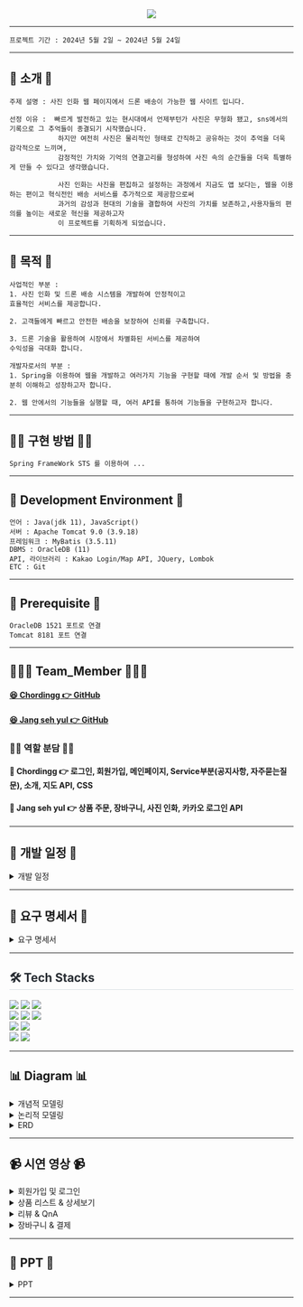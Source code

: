 <div align= "center">
    <img src="https://capsule-render.vercel.app/api?type=rounded&color=0:a5bbe9,100:a4dbc6&height=180&text=Project%20Doong-doong%20✈️%20&animation=fadeIn&fontColor=000000&fontSize=40" />
    <div align= "center"> 
     </div>
</div>

***

```
프로젝트 기간 : 2024년 5월 2일 ~ 2024년 5월 24일
```
***


## 📌 소개 📌
```
주제 설명 : 사진 인화 웹 페이지에서 드론 배송이 가능한 웹 사이트 입니다.
```

```
선정 이유 :  빠르게 발전하고 있는 현시대에서 언제부턴가 사진은 무형화 됐고, sns에서의 기록으로 그 추억들이 종결되기 시작했습니다. 
            하지만 여전히 사진은 물리적인 형태로 간직하고 공유하는 것이 추억을 더욱 감각적으로 느끼며,  
            감정적인 가치와 기억의 연결고리를 형성하여 사진 속의 순간들을 더욱 특별하게 만들 수 있다고 생각했습니다.

            사진 인화는 사진을 편집하고 설정하는 과정에서 지금도 앱 보다는, 웹을 이용하는 편이고 혁식전인 배송 서비스를 추가적으로 제공함으로써 
            과거의 감성과 현대의 기술을 결합하여 사진의 가치를 보존하고,사용자들의 편의를 높이는 새로운 혁신을 제공하고자 
            이 프로젝트를 기획하게 되었습니다.
```
<hr>

## 👀 목적 👀
```
사업적인 부분 :
1. 사진 인화 및 드론 배송 시스템을 개발하여 안정적이고 
효율적인 서비스를 제공합니다.

2. 고객들에게 빠르고 안전한 배송을 보장하여 신뢰를 구축합니다.

3. 드론 기술을 활용하여 시장에서 차별화된 서비스를 제공하여
수익성을 극대화 합니다.
```

```
개발자로서의 부분 :
1. Spring을 이용하여 웹을 개발하고 여러가지 기능을 구현할 때에 개발 순서 및 방법을 충분히 이해하고 성장하고자 합니다.

2. 웹 안에서의 기능들을 실행할 때, 여러 API를 통하여 기능들을 구현하고자 합니다.
```
<hr>

## 👨‍💻 구현 방법 👩‍💻
```
Spring FrameWork STS 를 이용하여 ...
```

<hr>



## 🔧 Development Environment 🔧
```
언어 : Java(jdk 11), JavaScript()
서버 : Apache Tomcat 9.0 (3.9.18)
프레임워크 : MyBatis (3.5.11)
DBMS : OracleDB (11)
API, 라이브러리 : Kakao Login/Map API, JQuery, Lombok
ETC : Git
```

<hr>

## 🔔 Prerequisite 🔔
```
OracleDB 1521 포트로 연결 
Tomcat 8181 포트 연결
```

<hr>

## 👨‍👦‍👦 Team_Member 👨‍👦‍👦

#### [😆 Chordingg 👉 GitHub](https://github.com/Chordingg)
#### [😆 Jang seh yul 👉 GitHub](https://github.com/jangseyeol)

### 🙋‍♂️ 역할 분담 🙋‍♀️

#### 🔨 Chordingg 👉 로그인, 회원가입, 메인페이지, Service부분(공지사항, 자주묻는질문), 소개, 지도 API, CSS
#### 🔨 Jang seh yul 👉 상품 주문, 장바구니, 사진 인화, 카카오 로그인 API

<hr>

## 📅 개발 일정 📅
<details><summary>개발 일정</summary>
      
  ![개발 일정표](https://github.com/Chordingg/2024_Spring_Project_Doong-doong/assets/157094467/d833c2fd-eefa-48ed-b19b-5aeb69c87f57)

</details>

<hr>

## 📝 요구 명세서 📝

<details><summary>요구 명세서</summary>
    <div>
        <img src="https://github.com/Chordingg/2024_Spring_Project_Doong-doong/assets/157094467/ab59bdc3-957a-4d59-82fa-9a80affb745a"  width="45%"/>
        <img src="https://github.com/Chordingg/2024_Spring_Project_Doong-doong/assets/157094467/eb1cf4ac-65a9-4b01-b289-50ef76d65acc"  width="45%"/>
    </div>
    <div>
        <img src="https://github.com/Chordingg/2024_Spring_Project_Doong-doong/assets/157094467/96aae2e2-c144-4777-8896-0afc1adf3dad"  width="45%"/>
        <img src="https://github.com/Chordingg/2024_Spring_Project_Doong-doong/assets/157094467/ee40d901-0d90-40db-a87a-f1e781f7d008"  width="45%"/>
    </div>
    <div>
         <img src="https://github.com/Chordingg/2024_Spring_Project_Doong-doong/assets/157094467/5470fd7d-011d-409d-b852-69a0cab0f74f"  width="45%"/>
         <img src="https://github.com/Chordingg/2024_Spring_Project_Doong-doong/assets/157094467/21304876-6f6d-4654-8c57-e29b931f87fb"  width="45%"/>
    </div>
    <div>
         <img src="https://github.com/Chordingg/2024_Spring_Project_Doong-doong/assets/157094467/e51c2217-ba5c-4810-8150-a8d990c543c4"  width="45%"/>
    </div>
</details>

<hr>

<div style="text-align: left;">
    <h2 style="border-bottom: 1px solid #d8dee4; color: #282d33;">🛠️ Tech Stacks </h2> 
<img src="https://img.shields.io/badge/HTML5-E34F26?style=for-the-badge&logo=HTML5&logoColor=white">
<img src="https://img.shields.io/badge/CSS3-1572B6?style=for-the-badge&logo=CSS3&logoColor=white">
<img src="https://img.shields.io/badge/Java-007396?style=for-the-badge&logo=Java&logoColor=white">     
    
<br>

<img src="https://img.shields.io/badge/Javascript-F7DF1E?style=for-the-badge&logo=Javascript&logoColor=white">
<img src="https://img.shields.io/badge/jquery-%230769AD.svg?style=for-the-badge&logo=jquery&logoColor=white">
<img src="https://img.shields.io/badge/Oracle-F80000?style=for-the-badge&logo=Oracle&logoColor=white">
<br>
<img src="https://img.shields.io/badge/Git-F05032?style=for-the-badge&logo=Git&logoColor=white">
<img src="https://img.shields.io/badge/Github-181717?style=for-the-badge&logo=Github&logoColor=white">
<br>
<img src="https://img.shields.io/badge/Apache Tomcat-F8DC75?style=for-the-badge&logo=Apache Tomcat&logoColor=white">
<img src="https://img.shields.io/badge/Notion-000000?style=for-the-badge&logo=Notion&logoColor=white">
</div>

<hr>

## 📊 Diagram 📊

<details><summary>개념적 모델링</summary>
    <img src="https://github.com/Chordingg/2024_Spring_Project_Doong-doong/assets/157094467/563300e2-0971-4db3-85f9-0e8f98c5871e" />
</details>

<details><summary>논리적 모델링</summary>
    <img src="https://github.com/Chordingg/2024_Spring_Project_Doong-doong/assets/157094467/b859430a-0fdf-44b9-b1cf-d2d9594989d9" />

</details>
   
<details><summary>ERD</summary>
    <img src="https://github.com/Chordingg/2024_Spring_Project_Doong-doong/assets/157094467/0542ecfb-47ce-48b6-ba09-e55adff61f2a" />
</details>

<hr>

## 📹 시연 영상 📹

<details><summary>회원가입 및 로그인</summary>

</details>

    
<details><summary>상품 리스트 & 상세보기</summary>

</details>


<details><summary>리뷰 & QnA</summary>

</details>


<details><summary>장바구니 & 결제</summary>

</details>

<hr>

## 📂 PPT 📂

<details><summary>PPT</summary>

    
![PowerPoint 슬라이드 쇼 -  Doong-doong  프로젝트  2024-05-30 오전 10_28_40](https://github.com/Chordingg/2024_Spring_Project_Doong-doong/assets/157094467/1c6053e4-a2cb-4857-b56a-58d19c547a08)

![PowerPoint 슬라이드 쇼 -  Doong-doong  프로젝트  2024-05-30 오전 10_28_51](https://github.com/Chordingg/2024_Spring_Project_Doong-doong/assets/157094467/fd2dc94e-6c9f-419f-86fa-f21c467919ff)

![PowerPoint 슬라이드 쇼 -  Doong-doong  프로젝트  2024-05-30 오전 10_28_54](https://github.com/Chordingg/2024_Spring_Project_Doong-doong/assets/157094467/07a0cce3-ba59-4a3b-9f96-8bbf6b0caf5e)

![PowerPoint 슬라이드 쇼 -  Doong-doong  프로젝트  2024-05-30 오전 10_28_58](https://github.com/Chordingg/2024_Spring_Project_Doong-doong/assets/157094467/8d1a8bd1-d00d-490f-8c68-20c82f62988c)

![PowerPoint 슬라이드 쇼 -  Doong-doong  프로젝트  2024-05-30 오전 10_29_00](https://github.com/Chordingg/2024_Spring_Project_Doong-doong/assets/157094467/e93eecc9-fe3d-4a06-9fda-ac232d468608)

![PowerPoint 슬라이드 쇼 -  Doong-doong  프로젝트  2024-05-30 오전 10_29_02](https://github.com/Chordingg/2024_Spring_Project_Doong-doong/assets/157094467/b4ae4d59-b260-4211-9fd5-b00c90d632b1)

![PowerPoint 슬라이드 쇼 -  Doong-doong  프로젝트  2024-05-30 오전 10_29_03](https://github.com/Chordingg/2024_Spring_Project_Doong-doong/assets/157094467/b49086ea-25fb-4e50-9e54-bc79e47fa681)

![PowerPoint 슬라이드 쇼 -  Doong-doong  프로젝트  2024-05-30 오전 10_29_05](https://github.com/Chordingg/2024_Spring_Project_Doong-doong/assets/157094467/88930a57-ce32-4ace-970c-a0c6bac6f55e)

![PowerPoint 슬라이드 쇼 -  Doong-doong  프로젝트  2024-05-30 오전 10_29_06](https://github.com/Chordingg/2024_Spring_Project_Doong-doong/assets/157094467/5a82b75b-b2a3-415e-a09b-f5ed2f9894c6)

![PowerPoint 슬라이드 쇼 -  Doong-doong  프로젝트  2024-05-30 오전 10_29_07](https://github.com/Chordingg/2024_Spring_Project_Doong-doong/assets/157094467/c45ca37e-ac53-4d1a-98f7-6f13ff43a213)

![PowerPoint 슬라이드 쇼 -  Doong-doong  프로젝트  2024-05-30 오전 10_29_16](https://github.com/Chordingg/2024_Spring_Project_Doong-doong/assets/157094467/fc4a7af0-7b1a-48b7-b39b-56138882c3ed)

![PowerPoint 슬라이드 쇼 -  Doong-doong  프로젝트  2024-05-30 오전 10_29_18](https://github.com/Chordingg/2024_Spring_Project_Doong-doong/assets/157094467/0cb99f49-b73e-4b71-8d8b-07aaac640c9b)

![PowerPoint 슬라이드 쇼 -  Doong-doong  프로젝트  2024-05-30 오전 10_29_19](https://github.com/Chordingg/2024_Spring_Project_Doong-doong/assets/157094467/61d47bac-89c8-4340-bd16-1d0bf3b207d8)




</details>

<hr> 

